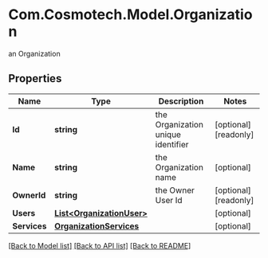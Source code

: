 # Com.Cosmotech.Model.Organization
an Organization

## Properties

Name | Type | Description | Notes
------------ | ------------- | ------------- | -------------
**Id** | **string** | the Organization unique identifier | [optional] [readonly] 
**Name** | **string** | the Organization name | [optional] 
**OwnerId** | **string** | the Owner User Id | [optional] [readonly] 
**Users** | [**List&lt;OrganizationUser&gt;**](OrganizationUser.md) |  | [optional] 
**Services** | [**OrganizationServices**](OrganizationServices.md) |  | [optional] 

[[Back to Model list]](../README.md#documentation-for-models) [[Back to API list]](../README.md#documentation-for-api-endpoints) [[Back to README]](../README.md)


